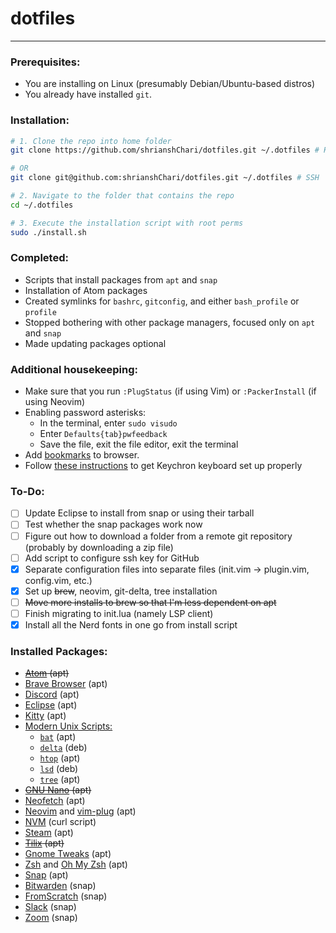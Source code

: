 # dotfiles #

<hr>

### Prerequisites: ###
- You are installing on Linux (presumably Debian/Ubuntu-based distros)
- You already have installed `git`.

### Installation: ###
```bash
# 1. Clone the repo into home folder
git clone https://github.com/shrianshChari/dotfiles.git ~/.dotfiles # HTTPS

# OR
git clone git@github.com:shrianshChari/dotfiles.git ~/.dotfiles # SSH

# 2. Navigate to the folder that contains the repo
cd ~/.dotfiles

# 3. Execute the installation script with root perms
sudo ./install.sh
```

### Completed: ###
- Scripts that install packages from `apt` and `snap`
- Installation of Atom packages
- Created symlinks for `bashrc`, `gitconfig`, and either `bash_profile` or `profile`
- Stopped bothering with other package managers, focused only on `apt` and `snap`
- Made updating packages optional

### Additional housekeeping: ###
- Make sure that you run `:PlugStatus` (if using Vim) or `:PackerInstall` (if using Neovim)
- Enabling password asterisks:
  - In the terminal, enter `sudo visudo`
  - Enter `Defaults{tab}pwfeedback`
  - Save the file, exit the file editor, exit the terminal
- Add [bookmarks](https://gist.github.com/shrianshChari/791f5cb4422b0a9b4b4d2b7229e318e3#file-bookmarks-html) to browser.
- Follow [these instructions](https://gist.github.com/andrebrait/961cefe730f4a2c41f57911e6195e444) to get Keychron keyboard set up properly

### To-Do: ###
- [ ] Update Eclipse to install from snap or using their tarball
- [ ] Test whether the snap packages work now
- [ ] Figure out how to download a folder from a remote git repository (probably by downloading a zip file)
- [ ] Add script to configure ssh key for GitHub
- [x] Separate configuration files into separate files (init.vim -> plugin.vim, config.vim, etc.)
- [x] Set up ~~brew~~, neovim, git-delta, tree installation
- [ ] ~~Move more installs to brew so that I'm less dependent on apt~~
- [ ] Finish migrating to init.lua (namely LSP client)
- [x] Install all the Nerd fonts in one go from install script

### Installed Packages: ###
- ~~[Atom](https://atom.io "Retired because of Neovim") (apt)~~
- [Brave Browser](https://brave.com) (apt)
- [Discord](https://discord.com) (apt)
- [Eclipse](https://eclipse.org) (apt)
- [Kitty](https://sw.kovidgoyal.net/kitty/) (apt)
- [Modern Unix Scripts:](https://github.com/ibraheemdev/modern-unix)
  - [`bat`](https://github.com/sharkdp/bat) (apt)
  - [`delta`](https://github.com/dandavison/delta) (deb)
  - [`htop`](https://htop.dev/) (apt)
  - [`lsd`](https://github.com/Peltoche/lsd) (deb)
  - [`tree`](http://mama.indstate.edu/users/ice/tree/) (apt)
- ~~[GNU Nano](https://nano-editor.org "Rendered obsolete in the face of Neovim") (apt)~~
- [Neofetch](https://github.com/dylanaraps/neofetch) (apt)
- [Neovim](https://neovim.io "Configuration now supports regular vi") and [vim-plug](https://github.com/junegunn/vim-plug "Plugin manager for Neovim") (apt)
- [NVM](https://github.com/nvm-sh/nvm) (curl script)
- [Steam](https://store.steampowered.com) (apt)
- ~~[Tilix](https://gnunn1.github.io/tilix-web/ "Switched to using Kitty as my terminal emulator") (apt)~~
- [Gnome Tweaks](https://wiki.gnome.org/Apps/Tweaks) (apt)
- [Zsh](http://zsh.sourceforge.net) and [Oh My Zsh](https://ohmyz.sh/ "Plugin manager for zsh") (apt)
- [Snap](https://snapcraft.io) (apt)
- [Bitwarden](https://bitwarden.com) (snap)
- [FromScratch](https://fromscratch.rocks) (snap)
- [Slack](https://slack.com) (snap)
- [Zoom](https://zoom.us) (snap)

